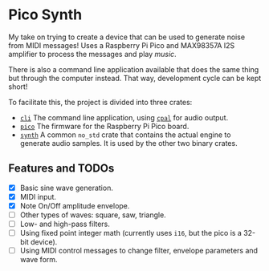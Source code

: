 # Pico Synth

My take on trying to create a device that can be used to generate noise from MIDI messages!
Uses a Raspberry Pi Pico and MAX98357A I2S amplifier to process the messages and play _music_.

There is also a command line application available that does the same thing but through the computer instead.
That way, development cycle can be kept short!

To facilitate this, the project is divided into three crates:

- [`cli`](cli/) The command line application, using [`cpal`](https://crates.io/crates/cpal) for audio output.
- [`pico`](pico/) The firmware for the Raspberry Pi Pico board.
- [`synth`](synth/) A common `no_std` crate that contains the actual engine to generate audio samples.
  It is used by the other two binary crates.



## Features and TODOs

- [x] Basic sine wave generation.
- [x] MIDI input.
- [x] Note On/Off amplitude envelope.
- [ ] Other types of waves: square, saw, triangle.
- [ ] Low- and high-pass filters.
- [ ] Using fixed point integer math (currently uses `i16`, but the pico is a 32-bit device).
- [ ] Using MIDI control messages to change filter, envelope parameters and wave form.
